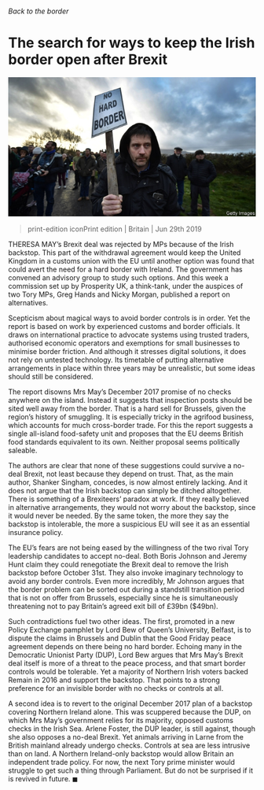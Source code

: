 ###### Back to the border

# The search for ways to keep the Irish border open after Brexit 

![image](images/20190629_brp007.jpg) 

> print-edition iconPrint edition | Britain | Jun 29th 2019 

THERESA MAY’s Brexit deal was rejected by MPs because of the Irish backstop. This part of the withdrawal agreement would keep the United Kingdom in a customs union with the EU until another option was found that could avert the need for a hard border with Ireland. The government has convened an advisory group to study such options. And this week a commission set up by Prosperity UK, a think-tank, under the auspices of two Tory MPs, Greg Hands and Nicky Morgan, published a report on alternatives. 

Scepticism about magical ways to avoid border controls is in order. Yet the report is based on work by experienced customs and border officials. It draws on international practice to advocate systems using trusted traders, authorised economic operators and exemptions for small businesses to minimise border friction. And although it stresses digital solutions, it does not rely on untested technology. Its timetable of putting alternative arrangements in place within three years may be unrealistic, but some ideas should still be considered. 

The report disowns Mrs May’s December 2017 promise of no checks anywhere on the island. Instead it suggests that inspection posts should be sited well away from the border. That is a hard sell for Brussels, given the region’s history of smuggling. It is especially tricky in the agrifood business, which accounts for much cross-border trade. For this the report suggests a single all-island food-safety unit and proposes that the EU deems British food standards equivalent to its own. Neither proposal seems politically saleable. 

The authors are clear that none of these suggestions could survive a no-deal Brexit, not least because they depend on trust. That, as the main author, Shanker Singham, concedes, is now almost entirely lacking. And it does not argue that the Irish backstop can simply be ditched altogether. There is something of a Brexiteers’ paradox at work. If they really believed in alternative arrangements, they would not worry about the backstop, since it would never be needed. By the same token, the more they say the backstop is intolerable, the more a suspicious EU will see it as an essential insurance policy. 

The EU’s fears are not being eased by the willingness of the two rival Tory leadership candidates to accept no-deal. Both Boris Johnson and Jeremy Hunt claim they could renegotiate the Brexit deal to remove the Irish backstop before October 31st. They also invoke imaginary technology to avoid any border controls. Even more incredibly, Mr Johnson argues that the border problem can be sorted out during a standstill transition period that is not on offer from Brussels, especially since he is simultaneously threatening not to pay Britain’s agreed exit bill of £39bn ($49bn). 

Such contradictions fuel two other ideas. The first, promoted in a new Policy Exchange pamphlet by Lord Bew of Queen’s University, Belfast, is to dispute the claims in Brussels and Dublin that the Good Friday peace agreement depends on there being no hard border. Echoing many in the Democratic Unionist Party (DUP), Lord Bew argues that Mrs May’s Brexit deal itself is more of a threat to the peace process, and that smart border controls would be tolerable. Yet a majority of Northern Irish voters backed Remain in 2016 and support the backstop. That points to a strong preference for an invisible border with no checks or controls at all. 

A second idea is to revert to the original December 2017 plan of a backstop covering Northern Ireland alone. This was scuppered because the DUP, on which Mrs May’s government relies for its majority, opposed customs checks in the Irish Sea. Arlene Foster, the DUP leader, is still against, though she also opposes a no-deal Brexit. Yet animals arriving in Larne from the British mainland already undergo checks. Controls at sea are less intrusive than on land. A Northern Ireland-only backstop would allow Britain an independent trade policy. For now, the next Tory prime minister would struggle to get such a thing through Parliament. But do not be surprised if it is revived in future. ◼ 


